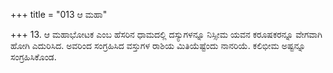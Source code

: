 +++
title = "013 ಆ ಮಹಾ"

+++
13. ಆ ಮಹಾಭೋಟಕ ಎಂಬ ಹೆಸರಿನ ಧಾಮದಲ್ಲಿ ದಸ್ಯುಗಳನ್ನೂ ನಿಸ್ಸೀಮ ಯವನ ಕರೂಷಕರನ್ನೂ ವೇಗವಾಗಿ ಹೋಗಿ ಎದುರಿಸಿದ. ಅವರಿಂದ ಸಂಗ್ರಹಿಸಿದ ವಸ್ತುಗಳ ರಾಶಿಯ ಮಿತಿಯೆಷ್ಟೆಂದು ನಾನರಿಯೆ. ಕಲಿಭೀಮ ಅಷ್ಟನ್ನೂ ಸಂಗ್ರಹಿಸಿಕೊಂಡ.